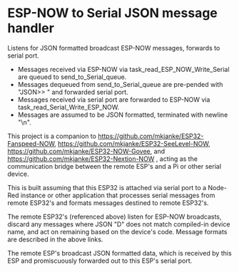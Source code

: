 # ESP-NOW to Serial JSON message handler

Listens for JSON formatted broadcast ESP-NOW messages, forwards to serial port. 

* Messages received via ESP-NOW via task_read_ESP_NOW_Write_Serial are queued to send_to_Serial_queue.
* Messages dequeued from send_to_Serial_queue are pre-pended with "JSON>> " and forwarded serial port.
* Messages received via serial port are forwarded to ESP-NOW via task_read_Serial_Write_ESP_NOW. 
* Messages are assumed to be JSON formatted, terminated with newline "\n".

This project is a companion to https://github.com/mkjanke/ESP32-Fanspeed-NOW, https://github.com/mkjanke/ESP32-SeeLevel-NOW, https://github.com/mkjanke/ESP32-NOW-Govee, and https://github.com/mkjanke/ESP32-Nextion-NOW , acting as the communication bridge between the remote ESP's and a Pi or other serial device.

This is built assuming that this ESP32 is attached via serial port to a Node-Red instance or other application that processes serial messages from remote ESP32's and formats messages destined to remote ESP32's.

The remote ESP32's (referenced above) listen for ESP-NOW broadcasts, discard any messages where JSON "D" does not match compiled-in device name, and act on remaining based on the device's code. Message formats are described in the above links.

The remote ESP's broadcast JSON formatted data, which is received by this ESP and promiscuously forwarded out to this ESP's serial port.